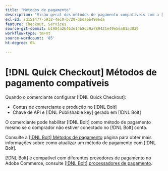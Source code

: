 ```yaml
---
title: "Métodos de pagamento"
description: "Visão geral dos métodos de pagamento compatíveis com a [!DNL Quick Checkout] para extensão do Adobe Commerce."
exl-id: 7d151477-5932-4ec0-b729-dbda6b49e6da
feature: Checkout, Services
source-git-commit: b1984a26463e14b8dc9a789421e49e5ea81ad039
workflow-type: tm+mt
source-wordcount: '85'
ht-degree: 0%

---
```


# [!DNL Quick Checkout] Métodos de pagamento compatíveis

Quando o comerciante configurar [!DNL Quick Checkout]:

- Contas de comerciante e produção no [!DNL Bolt]
- Chave de API e [!DNL Publishable key] gerado em [!DNL Bolt]

O comerciante pode habilitar [!DNL Bolt] como método de pagamento mesmo se o comprador não estiver conectado no [!DNL Bolt] conta.

Consulte a [[!DNL Bolt] Métodos de pagamento](https://help.bolt.com/shoppers/guides/checkout/update-payment-method) página para obter mais informações sobre como atualizar um método de pagamento com [!DNL Bolt].

[!DNL Bolt] é compatível com diferentes provedores de pagamento no Adobe Commerce, consulte [[!DNL Bolt] processadores de pagamento](https://help.bolt.com/connectors/payment-processors/).
